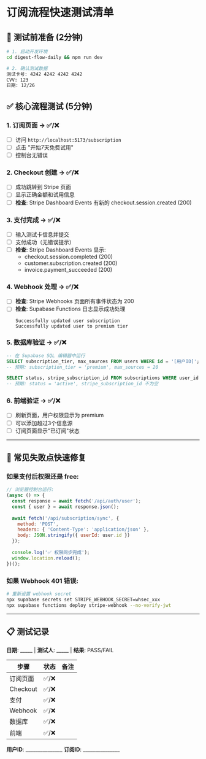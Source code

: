 # 订阅流程快速测试清单

## 🚀 测试前准备 (2分钟)

```bash
# 1. 启动开发环境
cd digest-flow-daily && npm run dev

# 2. 确认测试数据
测试卡号: 4242 4242 4242 4242
CVV: 123
日期: 12/26
```

## ✅ 核心流程测试 (5分钟)

### 1. 订阅页面 → ✅/❌
- [ ] 访问 `http://localhost:5173/subscription`
- [ ] 点击 "开始7天免费试用"
- [ ] 控制台无错误

### 2. Checkout 创建 → ✅/❌
- [ ] 成功跳转到 Stripe 页面
- [ ] 显示正确金额和试用信息
- [ ] **检查**: Stripe Dashboard Events 有新的 checkout.session.created (200)

### 3. 支付完成 → ✅/❌
- [ ] 输入测试卡信息并提交
- [ ] 支付成功（无错误提示）
- [ ] **检查**: Stripe Dashboard Events 显示:
  - checkout.session.completed (200)
  - customer.subscription.created (200)
  - invoice.payment_succeeded (200)

### 4. Webhook 处理 → ✅/❌
- [ ] **检查**: Stripe Webhooks 页面所有事件状态为 200
- [ ] **检查**: Supabase Functions 日志显示成功处理
  ```
  Successfully updated user subscription
  Successfully updated user to premium tier
  ```

### 5. 数据库验证 → ✅/❌
```sql
-- 在 Supabase SQL 编辑器中运行
SELECT subscription_tier, max_sources FROM users WHERE id = '[用户ID]';
-- 预期: subscription_tier = 'premium', max_sources = 20

SELECT status, stripe_subscription_id FROM subscriptions WHERE user_id = '[用户ID]' ORDER BY created_at DESC LIMIT 1;
-- 预期: status = 'active', stripe_subscription_id 不为空
```

### 6. 前端验证 → ✅/❌
- [ ] 刷新页面，用户权限显示为 premium
- [ ] 可以添加超过3个信息源
- [ ] 订阅页面显示"已订阅"状态

---

## 🚨 常见失败点快速修复

### 如果支付后权限还是 free:
```javascript
// 浏览器控制台运行:
(async () => {
  const response = await fetch('/api/auth/user');
  const { user } = await response.json();
  
  await fetch('/api/subscription/sync', {
    method: 'POST',
    headers: { 'Content-Type': 'application/json' },
    body: JSON.stringify({ userId: user.id })
  });
  
  console.log('✅ 权限同步完成');
  window.location.reload();
})();
```

### 如果 Webhook 401 错误:
```bash
# 重新设置 webhook secret
npx supabase secrets set STRIPE_WEBHOOK_SECRET=whsec_xxx
npx supabase functions deploy stripe-webhook --no-verify-jwt
```

---

## 📋 测试记录

**日期**: _____ | **测试人**: _____ | **结果**: PASS/FAIL

| 步骤 | 状态 | 备注 |
|------|------|------|
| 订阅页面 | ✅/❌ |  |
| Checkout | ✅/❌ |  |
| 支付 | ✅/❌ |  |
| Webhook | ✅/❌ |  |
| 数据库 | ✅/❌ |  |
| 前端 | ✅/❌ |  |

**用户ID**: _______________
**订阅ID**: _______________ 